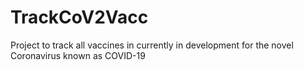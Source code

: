 # TrackCoV2Vacc
Project to track all vaccines in currently in development for the novel Coronavirus known as COVID-19
